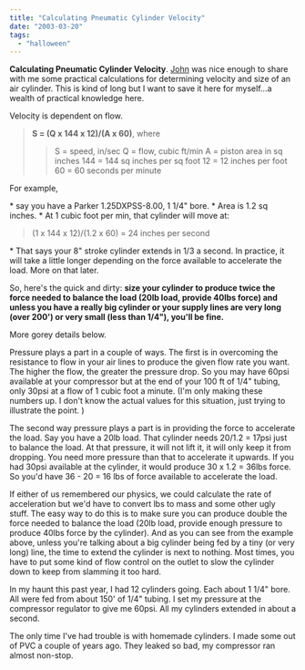 ```yaml
---
title: "Calculating Pneumatic Cylinder Velocity"
date: "2003-03-20"
tags: 
  - "halloween"
---
```


**Calculating Pneumatic Cylinder Velocity**. [John](http://aircylinders.netfirms.com) was nice enough to share with me some practical calculations for determining velocity and size of an air cylinder. This is kind of long but I want to save it here for myself...a wealth of practical knowledge here.

Velocity is dependent on flow.

> **S = (Q x 144 x 12)/(A x 60)**, where
> 
> > S = speed, in/sec Q = flow, cubic ft/min A = piston area in sq inches 144 = 144 sq inches per sq foot 12 = 12 inches per foot 60 = 60 seconds per minute

For example,

\* say you have a Parker 1.25DXPSS-8.00, 1 1/4" bore. \* Area is 1.2 sq inches. \* At 1 cubic foot per min, that cylinder will move at:

> (1 x 144 x 12)/(1.2 x 60) = 24 inches per second

\* That says your 8" stroke cylinder extends in 1/3 a second. In practice, it will take a little longer depending on the force available to accelerate the load. More on that later.

So, here's the quick and dirty: **size your cylinder to produce twice the force needed to balance the load (20lb load, provide 40lbs force) and unless you have a really big cylinder or your supply lines are very long (over 200') or very small (less than 1/4"), you'll be fine.**

More gorey details below.

Pressure plays a part in a couple of ways. The first is in overcoming the resistance to flow in your air lines to produce the given flow rate you want. The higher the flow, the greater the pressure drop. So you may have 60psi available at your compressor but at the end of your 100 ft of 1/4" tubing, only 30psi at a flow of 1 cubic foot a minute. (I'm only making these numbers up. I don't know the actual values for this situation, just trying to illustrate the point. )

The second way pressure plays a part is in providing the force to accelerate the load. Say you have a 20lb load. That cylinder needs 20/1.2 = 17psi just to balance the load. At that pressure, it will not lift it, it will only keep it from dropping. You need more pressure than that to accelerate it upwards. If you had 30psi available at the cylinder, it would produce 30 x 1.2 = 36lbs force. So you'd have 36 - 20 = 16 lbs of force available to accelerate the load.

If either of us remembered our physics, we could calculate the rate of acceleration but we'd have to convert lbs to mass and some other ugly stuff. The easy way to do this is to make sure you can produce double the force needed to balance the load (20lb load, provide enough pressure to produce 40lbs force by the cylinder). And as you can see from the example above, unless you're talking about a big cylinder being fed by a tiny (or very long) line, the time to extend the cylinder is next to nothing. Most times, you have to put some kind of flow control on the outlet to slow the cylinder down to keep from slamming it too hard.

In my haunt this past year, I had 12 cylinders going. Each about 1 1/4" bore. All were fed from about 150' of 1/4" tubing. I set my pressure at the compressor regulator to give me 60psi. All my cylinders extended in about a second.

The only time I've had trouble is with homemade cylinders. I made some out of PVC a couple of years ago. They leaked so bad, my compressor ran almost non-stop.
